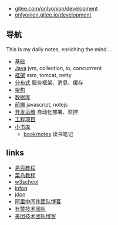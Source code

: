 
* [gitee.com/onlyonion/development](https://gitee.com/onlyonion/development) 
* [onlyonion.gitee.io/development](https://onlyonion.gitee.io/development)

## 导航
This is my daily notes, enriching the mind....
* [基础](./00-base/README.md)
* [Java](./10-java/README.md)  jvm, collection, io, concurrrent
* [框架](./20-framework/README.md) ssm, tomcat, netty
* [分布式](./30-distributed/README.md) 服务框架、消息、缓存
* [架构](./40-architecture/README.md) 
* [数据库](./50-database/README.md) 
* [前端](./60-js/README.md) javascript, notejs
* [开发运维](./70-dev-ops/README.md)  自动化部署、监控
* [工程项目](./80-project/README.md) 
* [小书库](./99-book/README.md)
  - [book/notes](./99-book/notes/README.md) 读书笔记

## links
* [易百教程](https://www.yiibai.com)
* [菜鸟教程](http://www.runoob.com)
* [w3school](http://www.w3school.com.cn)
* [infoq](https://www.infoq.cn)
* [jdon](https://www.jdon.com/)
* [阿里中间件团队博客](http://jm.taobao.org)
* [有赞技术团队](https://tech.youzan.com/)
* [美团技术团队博客](http://tech.meituan.com/)